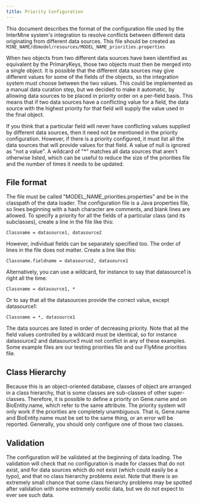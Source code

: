 ```yaml
---
title: Priority Configuration
--- 
```


This document describes the format of the configuration file used by the InterMine system's integration to resolve conflicts between different data originating from different data sources. This file should be created as `MINE_NAME/dbmodel/resources/MODEL_NAME_priorities.properties`

When two objects from two different data sources have been identified as equivalent by the PrimaryKeys, those two objects must then be merged into a single object. It is possible that the different data sources may give different values for some of the fields of the objects, so the integration system must choose between the two values. This could be implemented as a manual data curation step, but we decided to make it automatic, by allowing data sources to be placed in priority order on a per-field basis. This means that if two data sources have a conflicting value for a field, the data source with the highest priority for that field will supply the value used in the final object.

If you think that a particular field will never have conflicting values supplied by different data sources, then it need not be mentioned in the priority configuration. However, if there is a priority configured, it must list all the data sources that will provide values for that field. A value of null is ignored as "not a value". A wildcard of "\*" matches all data sources that aren't otherwise listed, which can be useful to reduce the size of the priorities file and the number of times it needs to be updated.

## File format

The file must be called "MODEL\_NAME\_priorities.properties" and be in the classpath of the data loader. The configuration file is a Java properties file, so lines beginning with a hash character are comments, and blank lines are allowed. To specify a priority for all the fields of a particular class \(and its subclasses\), create a line in the file like this:

```text
Classname = datasource1, datasource2
```

However, individual fields can be separately specified too. The order of lines in the file does not matter. Create a line like this:

```text
Classname.fieldname = datasource2, datasource1
```

Alternatively, you can use a wildcard, for instance to say that datasource1 is right all the time:

```text
Classname = datasource1, *
```

Or to say that all the datasources provide the correct value, except datasource1:

```text
Classname = *, datasource1
```

The data sources are listed in order of decreasing priority. Note that all the field values controlled by a wildcard must be identical, so for instance datasource2 and datasource3 must not conflict in any of these examples. Some example files are our testing priorities file and our FlyMine priorities file.

## Class Hierarchy

Because this is an object-oriented database, classes of object are arranged in a class hierarchy, that is some classes are sub-classes of other super-classes. Therefore, it is possible to define a priority on Gene.name and on BioEntity.name, which refer to the same attribute. The priority system will only work if the priorities are completely unambiguous. That is, Gene.name and BioEntity.name must be set to the same thing, or an error will be reported. Generally, you should only configure one of those two classes.

## Validation

The configuration will be validated at the beginning of data loading. The validation will check that no configuration is made for classes that do not exist, and for data sources which do not exist \(which could easily be a typo\), and that no class hierarchy problems exist. Note that there is an extremely small chance that some class hierarchy problems may be spotted after validation with some extremely exotic data, but we do not expect to ever see such data.


